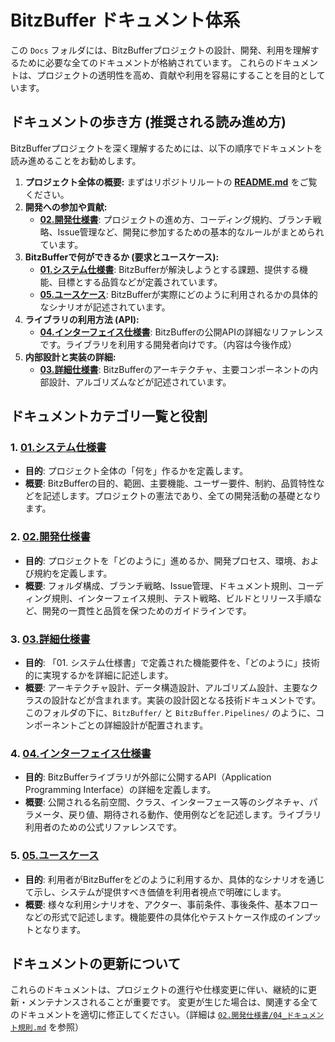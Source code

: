 # BitzBuffer ドキュメント体系

この `Docs` フォルダには、BitzBufferプロジェクトの設計、開発、利用を理解するために必要な全てのドキュメントが格納されています。
これらのドキュメントは、プロジェクトの透明性を高め、貢献や利用を容易にすることを目的としています。

## ドキュメントの歩き方 (推奨される読み進め方)

BitzBufferプロジェクトを深く理解するためには、以下の順序でドキュメントを読み進めることをお勧めします。

1.  **プロジェクト全体の概要:** まずはリポジトリルートの **[README.md](../../README.md)** をご覧ください。
2.  **開発への参加や貢献:**
    *   **[02.開発仕様書](./02.開発仕様書/README.md)**: プロジェクトの進め方、コーディング規約、ブランチ戦略、Issue管理など、開発に参加するための基本的なルールがまとめられています。
3.  **BitzBufferで何ができるか (要求とユースケース):**
    *   **[01.システム仕様書](./01.システム仕様書/README.md)**: BitzBufferが解決しようとする課題、提供する機能、目標とする品質などが定義されています。
    *   **[05.ユースケース](./05.ユースケース/README.md)**: BitzBufferが実際にどのように利用されるかの具体的なシナリオが記述されています。
4.  **ライブラリの利用方法 (API):**
    *   **[04.インターフェイス仕様書](./04.インターフェイス仕様書/README.md)**: BitzBufferの公開APIの詳細なリファレンスです。ライブラリを利用する開発者向けです。（内容は今後作成）
5.  **内部設計と実装の詳細:**
    *   **[03.詳細仕様書](./03.詳細仕様書/README.md)**: BitzBufferのアーキテクチャ、主要コンポーネントの内部設計、アルゴリズムなどが記述されています。

## ドキュメントカテゴリ一覧と役割

### 1. [01.システム仕様書](./01.システム仕様書/README.md)
   * **目的**: プロジェクト全体の「何を」作るかを定義します。
   * **概要**: BitzBufferの目的、範囲、主要機能、ユーザー要件、制約、品質特性などを記述します。プロジェクトの憲法であり、全ての開発活動の基礎となります。

### 2. [02.開発仕様書](./02.開発仕様書/README.md)
   * **目的**: プロジェクトを「どのように」進めるか、開発プロセス、環境、および規約を定義します。
   * **概要**: フォルダ構成、ブランチ戦略、Issue管理、ドキュメント規則、コーディング規則、インターフェイス規則、テスト戦略、ビルドとリリース手順など、開発の一貫性と品質を保つためのガイドラインです。

### 3. [03.詳細仕様書](./03.詳細仕様書/README.md)
   * **目的**: 「01. システム仕様書」で定義された機能要件を、「どのように」技術的に実現するかを詳細に記述します。
   * **概要**: アーキテクチャ設計、データ構造設計、アルゴリズム設計、主要なクラスの設計などが含まれます。実装の設計図となる技術ドキュメントです。このフォルダの下に、`BitzBuffer/` と `BitzBuffer.Pipelines/` のように、コンポーネントごとの詳細設計が配置されます。

### 4. [04.インターフェイス仕様書](./04.インターフェイス仕様書/README.md)
   * **目的**: BitzBufferライブラリが外部に公開するAPI（Application Programming Interface）の詳細を定義します。
   * **概要**: 公開される名前空間、クラス、インターフェース等のシグネチャ、パラメータ、戻り値、期待される動作、使用例などを記述します。ライブラリ利用者のための公式リファレンスです。

### 5. [05.ユースケース](./05.ユースケース/README.md)
   * **目的**: 利用者がBitzBufferをどのように利用するか、具体的なシナリオを通じて示し、システムが提供すべき価値を利用者視点で明確にします。
   * **概要**: 様々な利用シナリオを、アクター、事前条件、事後条件、基本フローなどの形式で記述します。機能要件の具体化やテストケース作成のインプットとなります。

## ドキュメントの更新について

これらのドキュメントは、プロジェクトの進行や仕様変更に伴い、継続的に更新・メンテナンスされることが重要です。
変更が生じた場合は、関連する全てのドキュメントを適切に修正してください。（詳細は [`02.開発仕様書/04_ドキュメント規則.md`](./02.開発仕様書/04_ドキュメント規則.md) を参照）

